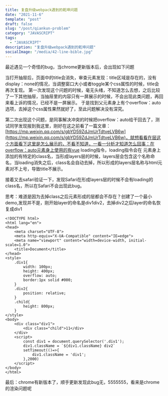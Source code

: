 ```yaml
---
title: 复盘升级webpack遇到的乾坤问题
date: "2021-11-6"
template: "post"
draft: false
slug: "/post/qiankun-problem"
category: "JAVASCRIPT"
tags:
  - "JAVASCRIPT"
description: "复盘升级webpack遇到的乾坤问题"
socialImage: "/media/42-line-bible.jpg"
---
```


最近遇见一个奇怪的bug，当chrome更新版本后，会出现如下问题

当打开抽屉后，页面中的title会消失，审查元素发现：title区域是存在的，没有display：none的情况，当调整窗口大小或者toggle某个css属性的时候，title会再次复现。
第一次发现这个问题的时候，毫无头绪，不知道怎么去想，之后比较了一下其他抽屉，当抽屉里的内容只有一屏展示的时候，不会出现此类问题，再回来看上诉的情况，已经不是一屏展示。
于是找到父元素身上有个overflow：auto选项，去掉这个css属性果然就好了，至此问题解决没有深究。  

第二次出现这个问题，是同事解决冲突的时候把overflow：auto给干回去了，测试同学发现报到我这里，刚好在这之前看了一篇文章：[https://mp.weixin.qq.com/s/gbYD59ZdJmUrTdtveLVB6w](https://mp.weixin.qq.com/s/gbYD59ZdJmUrTdtveLVB6w)，就想看看在层这个方面看下这里是怎么展示的，不看不知道，一看一分析才知道怎么回事：在overflow：auto元素身上使用的有vue loading指令，loading指令会在
元素身上添加的有特定的class名，当形成layers层的时候，layers层会包含这个名称命名，当loading消失之后，class名会自动去掉，所以形成的layers层名称与html元素对不上号，导致title不展示。  

接着又去safari验证一下，发现Safari在形成layers层的时候不会有loading的class名，所以在Safari不会出现此bug。

思考：难道是因为去掉class之后元素形成的层都会不存在？创建了一个最小demo,发现并不是，刚开始layer的命名是div1div2，去掉div2之后layer的命名恢复成div1
```
<!DOCTYPE html>
<html lang="en">
<head>
    <meta charset="UTF-8">
    <meta http-equiv="X-UA-Compatible" content="IE=edge">
    <meta name="viewport" content="width=device-width, initial-scale=1.0">
    <title>Document</title>
</head>
<style>
    .div1{
        width: 100px;
        height: 400px;
        overflow: auto;
        border:1px solid #000;
    }
    .div2{
        position: relative;
    }
    .child{
        height: 800px;
    }
</style>
<body>
    <div class="div1">
        <div class="child">11</div>
    </div>
    <script>
        const div1 = document.querySelector('.div1');
        div1.className = `${div1.className} div2`
        setTimeout(()=>{
            div1.className = 'div1';
        },2000)
    </script>
</body>
</html>

```
最后：chrome有新版本了，顺手更新发现此bug无，5555555，看来是chrome的渲染问题呢

